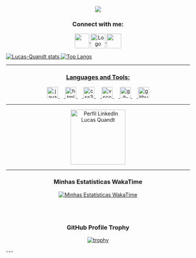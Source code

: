 <h3 align="Center"><img align="Center" src="https://github.com/Lucas-Quandt/Lucas-Quandt/assets/103226578/3b1157ab-3e14-4071-8c47-ca3a2593682d"/a>
<h3 align="center">Connect with me:</h3>
<p align="center">
<a href="https://www.linkedin.com/in/lucas-quandt-b90901128/" target="blank"><img align="center" src="https://cdn.cdnlogo.com/logos/l/66/linkedin-icon.svg" alt="" height="40" width="40" /a>
<a href="https://www.instagram.com/quandt_/" target="blank"><img align="center" img src="https://cdn.cdnlogo.com/logos/i/4/instagram.svg" alt="Logo" width="40" height="40" /a>
<a href="mailto:lucasdantas2556@gmail.com" target="blank"><img align="center" src="https://cdn.cdnlogo.com/logos/g/68/gmail-icon.svg" alt="" height="40" width="40">
</p>

![Lucas-Quandt stats](https://github-readme-stats.vercel.app/api?username=lucas-quandt&theme=tokyonight&show_icons=true) ![Top Langs](https://github-readme-stats.vercel.app/api/top-langs/?username=lucas-quandt&theme=tokyonight&show_icons=true)

--------------------------------------------------------------------------------------------------------------------
<h3 align="center">Languages and Tools:</h3>
<div align="center">
  <img src="https://cdn.jsdelivr.net/gh/devicons/devicon/icons/javascript/javascript-original.svg" height="30" alt="javascript logo"  />
  <img width="12" />
  <img src="https://cdn.jsdelivr.net/gh/devicons/devicon/icons/html5/html5-original.svg" height="30" alt="html5 logo"  />
  <img width="12" />
  <img src="https://cdn.jsdelivr.net/gh/devicons/devicon/icons/css3/css3-original.svg" height="30" alt="css3 logo"  />
  <img width="12" />
  <img src="https://cdn.jsdelivr.net/gh/devicons/devicon/icons/vscode/vscode-original.svg" height="30" alt="vscode-logo" />
  <img width="12" />
  <img src="https://cdn.jsdelivr.net/gh/devicons/devicon/icons/git/git-original.svg" height ="30" alt="git-logo" />
   <img width="12" />
  <img src="https://cdn.jsdelivr.net/gh/devicons/devicon/icons/github/github-original.svg" height ="30" alt="github-logo" />
</div>

-------------------------------------------------------------------------------------------------------------------------

<p align="center">
  <a href="https://www.linkedin.com/in/lucas-quandt-b90901128/" target="_blank">
    <img src="https://github.com/Lucas-Quandt/Lucas-Quandt/assets/103226578/90088ee8-5b8f-44b5-9209-12f419287a72" alt="Perfil LinkedIn Lucas Quandt" height="150" width="150" />
  </a>
</p>

---

<div align="center">

  <h3>Minhas Estatísticas WakaTime</h3>
  
  [![Minhas Estatísticas WakaTime](https://github-readme-stats.vercel.app/api/wakatime?username=@62873569-a117-4d32-8e1c-9f3e556f852c&theme=dark&layout=compact)](https://wakatime.com/@62873569-a117-4d32-8e1c-9f3e556f852c)
  

  <br/><br/> <h3>GitHub Profile Trophy</h3>
  [![trophy](https://github-profile-trophy.vercel.app/?username=Lucas-Quandt&theme=onedark)](https://github.com/Lucas-Quandt/github-profile-trophy)

</div>
---


                                                                                       



  
  
  
  
                                                                                                             
                                                                                                                           
                                                                                                                                







